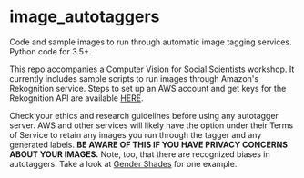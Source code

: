 # image_autotaggers

Code and sample images to run through automatic image tagging services. Python code for 3.5+. 

This repo accompanies a Computer Vision for Social Scientists workshop. It currently includes sample scripts to run images through Amazon's Rekognition service. Steps to set up an AWS account and get keys for the Rekognition API are available [HERE](https://github.com/norawebbwilliams/cambridge_elements/blob/master/notes/02-use-aws-rekognition.md). 

Check your ethics and research guidelines before using any autotagger server. AWS and other services will likely have the option under their Terms of Service to retain any images you run through the tagger and any generated labels. **BE AWARE OF THIS IF YOU HAVE PRIVACY CONCERNS ABOUT YOUR IMAGES.** Note, too, that there are recognized biases in autotaggers. Take a look at [Gender Shades](http://gendershades.org/overview.html) for one example. 
